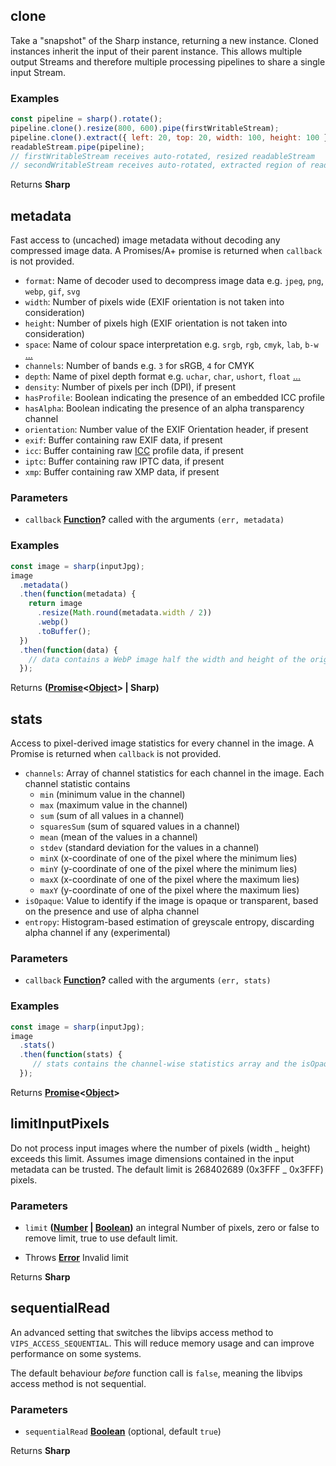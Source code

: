 <!-- Generated by documentation.js. Update this documentation by updating the source code. -->

## clone

Take a "snapshot" of the Sharp instance, returning a new instance.
Cloned instances inherit the input of their parent instance.
This allows multiple output Streams and therefore multiple processing pipelines to share a single input Stream.

### Examples

```javascript
const pipeline = sharp().rotate();
pipeline.clone().resize(800, 600).pipe(firstWritableStream);
pipeline.clone().extract({ left: 20, top: 20, width: 100, height: 100 }).pipe(secondWritableStream);
readableStream.pipe(pipeline);
// firstWritableStream receives auto-rotated, resized readableStream
// secondWritableStream receives auto-rotated, extracted region of readableStream
```

Returns **Sharp** 

## metadata

Fast access to (uncached) image metadata without decoding any compressed image data.
A Promises/A+ promise is returned when `callback` is not provided.

-   `format`: Name of decoder used to decompress image data e.g. `jpeg`, `png`, `webp`, `gif`, `svg`
-   `width`: Number of pixels wide (EXIF orientation is not taken into consideration)
-   `height`: Number of pixels high (EXIF orientation is not taken into consideration)
-   `space`: Name of colour space interpretation e.g. `srgb`, `rgb`, `cmyk`, `lab`, `b-w` [...][1]
-   `channels`: Number of bands e.g. `3` for sRGB, `4` for CMYK
-   `depth`: Name of pixel depth format e.g. `uchar`, `char`, `ushort`, `float` [...][2]
-   `density`: Number of pixels per inch (DPI), if present
-   `hasProfile`: Boolean indicating the presence of an embedded ICC profile
-   `hasAlpha`: Boolean indicating the presence of an alpha transparency channel
-   `orientation`: Number value of the EXIF Orientation header, if present
-   `exif`: Buffer containing raw EXIF data, if present
-   `icc`: Buffer containing raw [ICC][3] profile data, if present
-   `iptc`: Buffer containing raw IPTC data, if present
-   `xmp`: Buffer containing raw XMP data, if present

### Parameters

-   `callback` **[Function][4]?** called with the arguments `(err, metadata)`

### Examples

```javascript
const image = sharp(inputJpg);
image
  .metadata()
  .then(function(metadata) {
    return image
      .resize(Math.round(metadata.width / 2))
      .webp()
      .toBuffer();
  })
  .then(function(data) {
    // data contains a WebP image half the width and height of the original JPEG
  });
```

Returns **([Promise][5]&lt;[Object][6]> | Sharp)** 

## stats

Access to pixel-derived image statistics for every channel in the image.
A Promise is returned when `callback` is not provided.

-   `channels`: Array of channel statistics for each channel in the image. Each channel statistic contains
    -   `min` (minimum value in the channel)
    -   `max` (maximum value in the channel)
    -   `sum` (sum of all values in a channel)
    -   `squaresSum` (sum of squared values in a channel)
    -   `mean` (mean of the values in a channel)
    -   `stdev` (standard deviation for the values in a channel)
    -   `minX` (x-coordinate of one of the pixel where the minimum lies)
    -   `minY` (y-coordinate of one of the pixel where the minimum lies)
    -   `maxX` (x-coordinate of one of the pixel where the maximum lies)
    -   `maxY` (y-coordinate of one of the pixel where the maximum lies)
-   `isOpaque`: Value to identify if the image is opaque or transparent, based on the presence and use of alpha channel
-   `entropy`: Histogram-based estimation of greyscale entropy, discarding alpha channel if any (experimental)

### Parameters

-   `callback` **[Function][4]?** called with the arguments `(err, stats)`

### Examples

```javascript
const image = sharp(inputJpg);
image
  .stats()
  .then(function(stats) {
     // stats contains the channel-wise statistics array and the isOpaque value
  });
```

Returns **[Promise][5]&lt;[Object][6]>** 

## limitInputPixels

Do not process input images where the number of pixels (width _ height) exceeds this limit.
Assumes image dimensions contained in the input metadata can be trusted.
The default limit is 268402689 (0x3FFF _ 0x3FFF) pixels.

### Parameters

-   `limit` **([Number][7] \| [Boolean][8])** an integral Number of pixels, zero or false to remove limit, true to use default limit.


-   Throws **[Error][9]** Invalid limit

Returns **Sharp** 

## sequentialRead

An advanced setting that switches the libvips access method to `VIPS_ACCESS_SEQUENTIAL`.
This will reduce memory usage and can improve performance on some systems.

The default behaviour _before_ function call is `false`, meaning the libvips access method is not sequential.

### Parameters

-   `sequentialRead` **[Boolean][8]**  (optional, default `true`)

Returns **Sharp** 

[1]: https://github.com/libvips/libvips/blob/master/libvips/iofuncs/enumtypes.c#L636

[2]: https://github.com/libvips/libvips/blob/master/libvips/iofuncs/enumtypes.c#L672

[3]: https://www.npmjs.com/package/icc

[4]: https://developer.mozilla.org/docs/Web/JavaScript/Reference/Statements/function

[5]: https://developer.mozilla.org/docs/Web/JavaScript/Reference/Global_Objects/Promise

[6]: https://developer.mozilla.org/docs/Web/JavaScript/Reference/Global_Objects/Object

[7]: https://developer.mozilla.org/docs/Web/JavaScript/Reference/Global_Objects/Number

[8]: https://developer.mozilla.org/docs/Web/JavaScript/Reference/Global_Objects/Boolean

[9]: https://developer.mozilla.org/docs/Web/JavaScript/Reference/Global_Objects/Error
